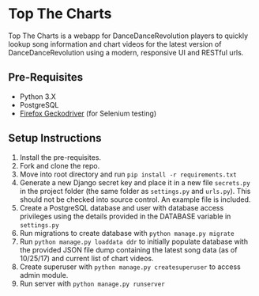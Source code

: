 Top The Charts
==================
Top The Charts is a webapp for DanceDanceRevolution players to quickly lookup song information and chart videos for the latest version of DanceDanceRevolution using a modern, responsive UI and RESTful urls.

Pre-Requisites
------------
* Python 3.X
* PostgreSQL
* [Firefox Geckodriver](https://github.com/mozilla/geckodriver/releases) (for Selenium testing)

Setup Instructions
------------
1. Install the pre-requisites.
2. Fork and clone the repo.
3. Move into root directory and run `pip install -r requirements.txt`
4. Generate a new Django secret key and place it in a new file `secrets.py` in the project folder (the same folder as `settings.py` and `urls.py`). This should not be checked into source control. An example file is included.
5. Create a PostgreSQL database and user with database access privileges using the details provided in the DATABASE variable in `settings.py`
6. Run migrations to create database with `python manage.py migrate`
7. Run `python manage.py loaddata ddr` to initially populate database with the provided JSON file dump containing the latest song data (as of 10/25/17) and current list of chart videos.
8. Create superuser with `python manage.py createsuperuser` to access admin module.
9. Run server with `python manage.py runserver`